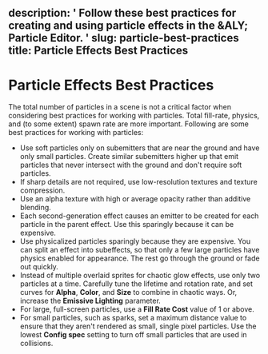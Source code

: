 description: ' Follow these best practices for creating and using particle effects
  in the &ALY; Particle Editor. '
slug: particle-best-practices
title: Particle Effects Best Practices
---
# Particle Effects Best Practices<a name="particle-best-practices"></a>

The total number of particles in a scene is not a critical factor when considering best practices for working with particles\. Total fill\-rate, physics, and \(to some extent\) spawn rate are more important\. Following are some best practices for working with particles:
+ Use soft particles only on subemitters that are near the ground and have only small particles\. Create similar subemitters higher up that emit particles that never intersect with the ground and don't require soft particles\.
+ If sharp details are not required, use low\-resolution textures and texture compression\.
+ Use an alpha texture with high or average opacity rather than additive blending\.
+ Each second\-generation effect causes an emitter to be created for each particle in the parent effect\. Use this sparingly because it can be expensive\.
+ Use physicalized particles sparingly because they are expensive\. You can split an effect into subeffects, so that only a few large particles have physics enabled for appearance\. The rest go through the ground or fade out quickly\.
+  Instead of multiple overlaid sprites for chaotic glow effects, use only two particles at a time\. Carefully tune the lifetime and rotation rate, and set curves for **Alpha**, **Color**, and **Size** to combine in chaotic ways\. Or, increase the **Emissive Lighting** parameter\. 
+ For large, full\-screen particles, use a **Fill Rate Cost** value of 1 or above\.
+ For small particles, such as sparks, set a maximum distance value to ensure that they aren't rendered as small, single pixel particles\. Use the lowest **Config spec** setting to turn off small particles that are used in collisions\.